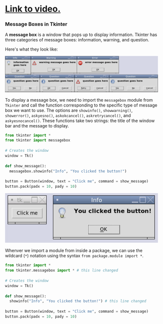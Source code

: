 # [Link to video.](https://www.youtube.com/watch?v=vy_YtliHA9U&list=PLVD25niNi0BnqxVm1TDHLvdHOM3FDaV36&index=11)

### Message Boxes in Tkinter

A **message box** is a window that pops up to display information. Tkinter has three categories of message boxes: information, warning, and question.

Here's what they look like: 

![](../Images/Tk_Messageboxes_1.png)

To display a message box, we need to import the `messagebox` module from `Tkinter` and call the function corresponding to the specific type of message box we want to use. The options are `showinfo()`, `showwarning()`, `showerror()`, `askyesno()`, `askokcancel()`, `askretrycancel()`, and `askyesnocancel()`. These functions take two strings: the title of the window bar and the message to display.

```python
from tkinter import *
from tkinter import messagebox

# Creates the window
window = Tk()

def show_message():
  messagebox.showinfo("Info", "You clicked the button!")

button = Button(window, text = "Click me", command = show_message)
button.pack(padx = 10, pady = 10)
```

![](../Images/Tk_Messageboxes_2.png)

Whenver we import a module from inside a package, we can use the wildcard (`*`) notation using the syntax `from package.module import *`.

```python
from tkinter import *
from tkinter.messagebox import * # this line changed

# Creates the window
window = Tk()

def show_message():
  showinfo("Info", "You clicked the button!") # this line changed

button = Button(window, text = "Click me", command = show_message)
button.pack(padx = 10, pady = 10)
```
